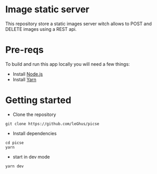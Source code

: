 # Image static server 

This repository store a static images server witch allows to POST and DELETE images using a REST api.


# Pre-reqs
To build and run this app locally you will need a few things:
- Install [Node.js](https://nodejs.org/en/)
- Install [Yarn](https://yarnpkg.com/getting-started/install)


# Getting started
- Clone the repository
```
git clone https://github.com/leGhus/picse
```
- Install dependencies
```
cd picse
yarn
```
- start in dev mode
```
yarn dev
```
